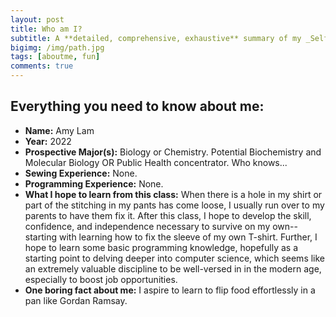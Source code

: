 ```yaml
---
layout: post
title: Who am I?
subtitle: A **detailed, comprehensive, exhaustive** summary of my _Self_.
bigimg: /img/path.jpg
tags: [aboutme, fun]
comments: true
---
```


## **Everything you need to know about me:**
+ **Name:** Amy Lam
+ **Year:** 2022
+ **Prospective Major(s):** Biology or Chemistry. Potential Biochemistry and Molecular Biology OR Public Health concentrator. Who knows...
+ **Sewing Experience:** None.
+ **Programming Experience:** None.
+ **What I hope to learn from this class:** When there is a hole in my shirt or part of the stitching in my pants has come loose, I usually run over to my parents to have them fix it. After this class, I hope to develop the skill, confidence, and independence necessary to survive on my own--starting with learning how to fix the sleeve of my own T-shirt. Further, I hope to learn some basic programming knowledge, hopefully as a starting point to delving deeper into computer science, which seems like an extremely valuable discipline to be well-versed in in the modern age, especially to boost job opportunities. 
+ **One boring fact about me:** I aspire to learn to flip food effortlessly in a pan like Gordan Ramsay.
